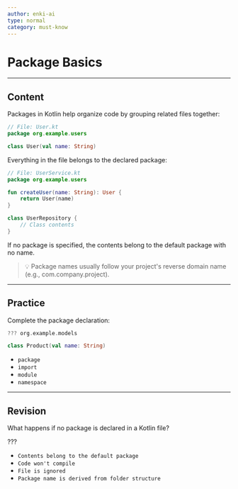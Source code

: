 ```yaml
---
author: enki-ai
type: normal
category: must-know
---
```


# Package Basics

---
## Content

Packages in Kotlin help organize code by grouping related files together:

```kotlin
// File: User.kt
package org.example.users

class User(val name: String)
```

Everything in the file belongs to the declared package:

```kotlin
// File: UserService.kt
package org.example.users

fun createUser(name: String): User {
    return User(name)
}

class UserRepository {
    // Class contents
}
```

If no package is specified, the contents belong to the default package with no name.

> 💡 Package names usually follow your project's reverse domain name (e.g., com.company.project).

---

## Practice

Complete the package declaration:

```kotlin
??? org.example.models

class Product(val name: String)
```

- `package`
- `import`
- `module`
- `namespace`

---

## Revision

What happens if no package is declared in a Kotlin file?

???

- `Contents belong to the default package`
- `Code won't compile`
- `File is ignored`
- `Package name is derived from folder structure`
